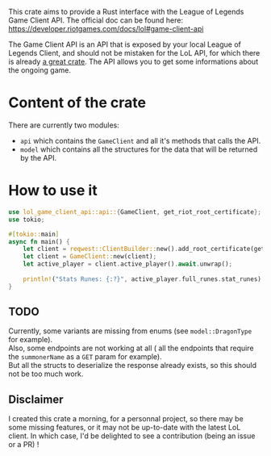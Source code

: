 This crate aims to provide a Rust interface with the League of Legends Game Client API. The official doc can be found here:
https://developer.riotgames.com/docs/lol#game-client-api

The Game Client API is an API that is exposed by your local League of Legends Client,
and should not be mistaken for the LoL API, for which there is already [a great crate](https://github.com/MingweiSamuel/Riv000en).
The API allows you to get some informations about the ongoing game.

# Content of the crate

There are currently two modules: 
- `api` which contains the `GameClient` and all it's methods that calls the API.
- `model` which contains all the structures for the data that will be returned by the API.

# How to use it
```rust
use lol_game_client_api::api::{GameClient, get_riot_root_certificate};
use tokio;

#[tokio::main]
async fn main() {
    let client = reqwest::ClientBuilder::new().add_root_certificate(get_riot_root_certificate()).build().unwrap();
    let client = GameClient::new(client);
    let active_player = client.active_player().await.unwrap();
    
    println!("Stats Runes: {:?}", active_player.full_runes.stat_runes)
}
```

## TODO
Currently, some variants are missing from enums (see `model::DragonType` for example).  
Also, some endpoints are not working at all (
all the endpoints that require the `summonerName` as a `GET` param for example).  
But all the structs to deserialize the response already exists, so this should not be too much work.

## Disclaimer

I created this crate a morning, for a personnal project, so there may be some missing features,
or it may not be up-to-date with the latest LoL client. In which case, I'd be delighted to see a contribution (being an issue or a PR) !
